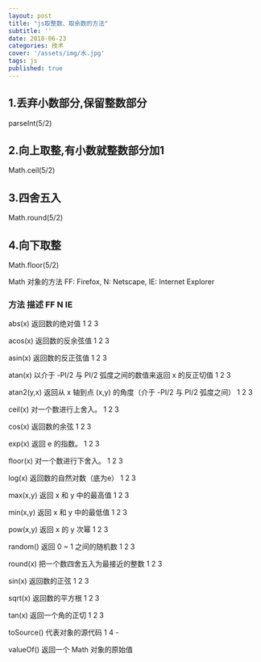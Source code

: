 ```yaml
---
layout: post
title: "js取整数、取余数的方法"
subtitle: ''
date: 2018-06-23
categories: 技术
cover: '/assets/img/水.jpg'
tags: js
published: true
---
```



## 1.丢弃小数部分,保留整数部分

parseInt(5/2)

## 2.向上取整,有小数就整数部分加1

 Math.ceil(5/2)

## 3.四舍五入

Math.round(5/2)

## 4.向下取整

 Math.floor(5/2)

Math 对象的方法
FF: Firefox, N: Netscape, IE: Internet Explorer

### 方法 描述 FF N IE

abs(x) 返回数的绝对值 1 2 3

acos(x) 返回数的反余弦值 1 2 3

asin(x) 返回数的反正弦值 1 2 3

atan(x) 以介于 -PI/2 与 PI/2 弧度之间的数值来返回 x 的反正切值 1 2 3

atan2(y,x) 返回从 x 轴到点 (x,y) 的角度（介于 -PI/2 与 PI/2 弧度之间） 1 2 3

ceil(x) 对一个数进行上舍入。 1 2 3

cos(x) 返回数的余弦 1 2 3

exp(x) 返回 e 的指数。 1 2 3

floor(x) 对一个数进行下舍入。 1 2 3

log(x) 返回数的自然对数（底为e） 1 2 3

max(x,y) 返回 x 和 y 中的最高值 1 2 3

min(x,y) 返回 x 和 y 中的最低值 1 2 3

pow(x,y) 返回 x 的 y 次幂 1 2 3

random() 返回 0 ~ 1 之间的随机数 1 2 3

round(x) 把一个数四舍五入为最接近的整数 1 2 3

sin(x) 返回数的正弦 1 2 3

sqrt(x) 返回数的平方根 1 2 3

tan(x) 返回一个角的正切 1 2 3

toSource() 代表对象的源代码 1 4 -

valueOf() 返回一个 Math 对象的原始值


